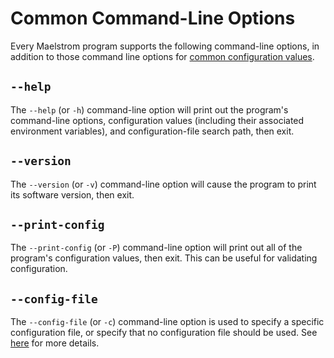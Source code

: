 # Common Command-Line Options

Every Maelstrom program supports the following command-line options, in
addition to those command line options for [common configuration
values](common-config.md).

## `--help`

The `--help` (or `-h`) command-line option will print out the program's
command-line options, configuration values (including their associated
environment variables), and configuration-file search path, then exit.

## `--version`

The `--version` (or `-v`) command-line option will cause the program to print
its software version, then exit.

## `--print-config`

The `--print-config` (or `-P`) command-line option will print out all of the
program's configuration values, then exit. This can be useful for validating
configuration.

## `--config-file`

The `--config-file` (or `-c`) command-line option is used to specify a specific
configuration file, or specify that no configuration file should be used. See
[here](config.md#config-file) for more details.
